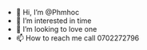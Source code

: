 - 👋 Hi, I’m @Phmhoc
- 👀 I’m interested in time
- 💞️ I’m looking to love one
- 📫 How to reach me call 0702272796

<!---
Phmhoc/Phmhoc is a ✨ special ✨ repository because its `README.md` (this file) appears on your GitHub profile.
You can click the Preview link to take a look at your changes.
--->
